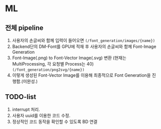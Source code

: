 # ML
## 전체 pipeline
1. 사용자의 손글씨와 함께 입력이 들어오면 `(/font_generation/images/{name})`
2. Backend단의 DM-Font를 GPU에 적재 후 사용자의 손글씨와 함께 Font-Image Generation
3. Font-Image(.png) to Font-Vector Image(.svg) 변환 (현재는 MultiProcessing, 각 요청별 Process는 40) `(/font_generation/png2svg/{name})`
4. 이렇게 생성된 Font-Vector Image를 이용해 최종적으로 Font Generation을 진행함.(미완성.)


## TODO-list
1. interrupt 처리.
2. 사용자 uuid를 이용한 코드 수정.
3. 정상적인 코드 동작을 확인할 수 있도록 BD 연결